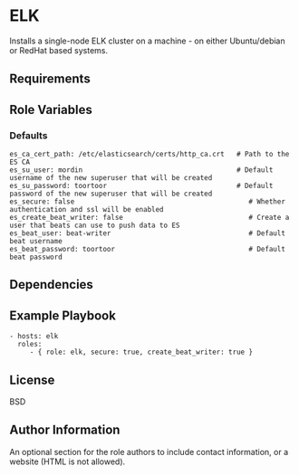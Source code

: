 ELK
=========

Installs a single-node ELK cluster on a machine - on either Ubuntu/debian or RedHat based systems.

Requirements
------------

Role Variables
--------------

### Defaults

```
es_ca_cert_path: /etc/elasticsearch/certs/http_ca.crt   # Path to the ES CA
es_su_user: mordin                                      # Default username of the new superuser that will be created
es_su_password: toortoor                                # Default password of the new superuser that will be created
es_secure: false                                           # Whether authentication and ssl will be enabled
es_create_beat_writer: false                               # Create a user that beats can use to push data to ES
es_beat_user: beat-writer                                  # Default beat username
es_beat_password: toortoor                                 # Default beat password
```

Dependencies
------------

Example Playbook
----------------

    - hosts: elk
      roles:
         - { role: elk, secure: true, create_beat_writer: true }

License
-------

BSD

Author Information
------------------

An optional section for the role authors to include contact information, or a website (HTML is not allowed).
